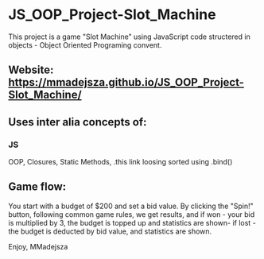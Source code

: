 # JS_OOP_Project-Slot_Machine

This project is a game "Slot Machine" using JavaScript code structered in objects - Object Oriented Programing convent.
## Website: https://mmadejsza.github.io/JS_OOP_Project-Slot_Machine/
## Uses inter alia concepts of:
### JS 
OOP, Closures, Static Methods, .this link loosing sorted using .bind() 

## Game flow:

You start with a budget of $200 and set a bid value. By clicking the "Spin!" button, following common game rules, we get results, and if won - your bid is multiplied by 3, the budget is topped up and statistics are shown- if lost - the budget is deducted by bid value, and statistics are shown.

Enjoy,
MMadejsza
